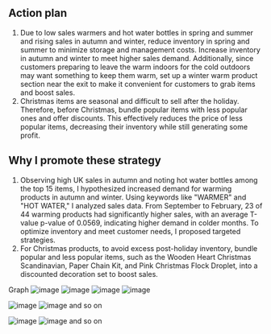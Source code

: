 ## Action plan

1. Due to low sales warmers and hot water bottles in spring and summer and rising sales in autumn and winter, reduce inventory in spring and summer to minimize storage and management costs. Increase inventory in autumn and winter to meet higher sales demand. Additionally, since customers preparing to leave the warm indoors for the cold outdoors may want something to keep them warm, set up a winter warm product section near the exit to make it convenient for customers to grab items and boost sales.
2. Christmas items are seasonal and difficult to sell after the holiday. Therefore, before Christmas, bundle popular items with less popular ones and offer discounts. This effectively reduces the price of less popular items, decreasing their inventory while still generating some profit.

## Why I promote these strategy

1. Observing high UK sales in autumn and noting hot water bottles among the top 15 items, I hypothesized increased demand for warming products in autumn and winter. Using keywords like "WARMER" and "HOT WATER," I analyzed sales data. From September to February, 23 of 44 warming products had significantly higher sales, with an average T-value p-value of 0.0569, indicating higher demand in colder months. To optimize inventory and meet customer needs, I proposed targeted strategies.
2. For Christmas products, to avoid excess post-holiday inventory, bundle popular and less popular items, such as the Wooden Heart Christmas Scandinavian, Paper Chain Kit, and Pink Christmas Flock Droplet, into a discounted decoration set to boost sales.


Graph
![image](https://github.com/user-attachments/assets/fd2678a6-3c5f-4d99-a1be-b0acdfcb09d9)
![image](https://github.com/user-attachments/assets/507fbbf6-8c17-44ef-bef1-8624ed50c13d)
![image](https://github.com/user-attachments/assets/4e41b10e-f71c-4804-af4d-2a32072013d4)
![image](https://github.com/user-attachments/assets/44676c21-3cd8-40db-b38a-1f27741125a0)

![image](https://github.com/user-attachments/assets/9666e767-97d5-451b-84f7-5a512e32fb93)
![image](https://github.com/user-attachments/assets/c21ec019-b243-427e-9301-c1fe8b6a6949)
and so on

![image](https://github.com/user-attachments/assets/1334df3b-77a5-48ed-98e0-d915b85cd5cb)
![image](https://github.com/user-attachments/assets/fefd2241-688a-4ba4-bbb0-56de823c09a5)
and so on

